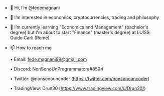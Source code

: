 - 👋 Hi, I’m @fedemagnani
- 👀 I’m interested in economics, cryptocurrencies, trading and philosophy 
- 🌱 I’m currently learning "Economics and Management" (bachelor's degree) but I'm about to start "Finance" (master's degree) at LUISS Guido Carli (Rome)
- 📫 How to reach me 

    • Email: fede.magnani99@gmail.com
    
    • Discord: NonSonoUnProgrammatore#8594
    
    • Twitter: @nonsonouncoder (https://twitter.com/nonsonouncoder)
    
    • TradingView: Drun30 (https://www.tradingview.com/u/Drun30/)
